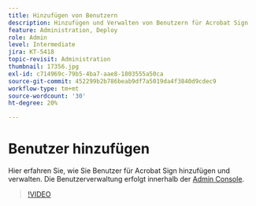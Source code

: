 ```yaml
---
title: Hinzufügen von Benutzern
description: Hinzufügen und Verwalten von Benutzern für Acrobat Sign
feature: Administration, Deploy
role: Admin
level: Intermediate
jira: KT-5418
topic-revisit: Administration
thumbnail: 17356.jpg
exl-id: c714969c-79b5-4ba7-aae8-1803555a50ca
source-git-commit: 452299b2b786beab9df7a5019da4f3840d9cdec9
workflow-type: tm+mt
source-wordcount: '30'
ht-degree: 20%

---
```


# Benutzer hinzufügen

Hier erfahren Sie, wie Sie Benutzer für Acrobat Sign hinzufügen und verwalten. Die Benutzerverwaltung erfolgt innerhalb der [Admin Console](https://adminconsole.adobe.com/).

>[!VIDEO](https://video.tv.adobe.com/v/3419315?quality=12&learn=on&hidetitle=true)

